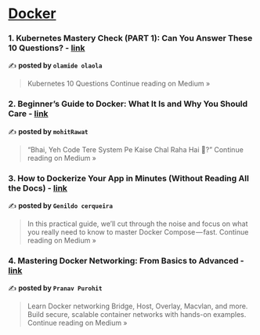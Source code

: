 
<h1><a href=https://medium.com/tag/docker/recommended target="_blank" rel="noopener noreferrer">Docker</a></h1>
<h3>1. Kubernetes Mastery Check (PART 1): Can You Answer These 10 Questions? - <a href="https://medium.com/@oladejoolamide2/kubernetes-mastery-check-part-1-can-you-answer-these-10-questions-542f52d6341f?source=rss------docker-5" target="_blank" rel="noopener noreferrer">link</a></h3>

✍️ **posted by `olamide olaola`**

<blockquote>Kubernetes 10 Questions
Continue reading on Medium »</blockquote>

<h3>2.  Beginner’s Guide to Docker: What It Is and Why You Should Care - <a href="https://medium.com/@mohit.sr.lvp1021/beginners-guide-to-docker-what-it-is-and-why-you-should-care-1a3388ae860f?source=rss------docker-5" target="_blank" rel="noopener noreferrer">link</a></h3>

✍️ **posted by `mohitRawat`**

<blockquote>“Bhai, Yeh Code Tere System Pe Kaise Chal Raha Hai 🤔?”
Continue reading on Medium »</blockquote>

<h3>3.  How to Dockerize Your App in Minutes (Without Reading All the Docs) - <a href="https://medium.com/@genildocs/how-to-dockerize-your-app-in-minutes-without-reading-all-the-docs-9bd69db034cc?source=rss------docker-5" target="_blank" rel="noopener noreferrer">link</a></h3>

✍️ **posted by `Genildo cerqueira`**

<blockquote>In this practical guide, we’ll cut through the noise and focus on what you really need to know to master Docker Compose — fast.
Continue reading on Medium »</blockquote>

<h3>4. Mastering Docker Networking: From Basics to Advanced - <a href="https://medium.com/@pranavpurohit73/mastering-docker-networking-from-basics-to-advanced-b0fda5145288?source=rss------docker-5" target="_blank" rel="noopener noreferrer">link</a></h3>

✍️ **posted by `Pranav Purohit`**

<blockquote>Learn Docker networking Bridge, Host, Overlay, Macvlan, and more. Build secure, scalable container networks with hands-on examples.
Continue reading on Medium »</blockquote>

